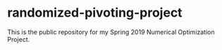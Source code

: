 # randomized-pivoting-project
This is the public repository for my Spring 2019 Numerical Optimization Project.
